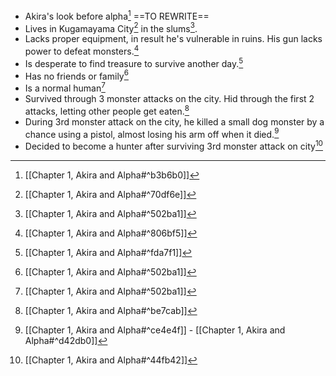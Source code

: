 - Akira's look before alpha[^2] ==TO REWRITE==
- Lives in Kugamayama City[^3] in the slums[^1].
- Lacks proper equipment, in result he's vulnerable in ruins. His gun lacks power to defeat monsters.[^4]
- Is desperate to find treasure to survive another day.[^5]
- Has no friends or family[^1]
- Is a normal human[^1]
- Survived through 3 monster attacks on the city. Hid through the first 2 attacks, letting other people get eaten.[^6]
- During 3rd monster attack on the city, he killed a small dog monster by a chance using a pistol, almost losing his arm off when it died.[^7]
- Decided to become a hunter after surviving 3rd monster attack on city[^8]

[^1]: [[Chapter 1, Akira and Alpha#^502ba1]]

[^2]: [[Chapter 1, Akira and Alpha#^b3b6b0]]

[^3]: [[Chapter 1, Akira and Alpha#^70df6e]]

[^4]: [[Chapter 1, Akira and Alpha#^806bf5]]

[^5]: [[Chapter 1, Akira and Alpha#^fda7f1]]

[^6]: [[Chapter 1, Akira and Alpha#^be7cab]]

[^7]: [[Chapter 1, Akira and Alpha#^ce4e4f]] - [[Chapter 1, Akira and Alpha#^d42db0]]

[^8]: [[Chapter 1, Akira and Alpha#^44fb42]]
